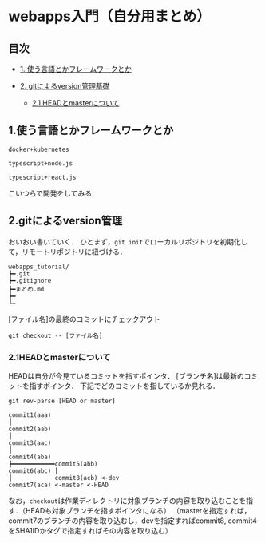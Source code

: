 # webapps入門（自分用まとめ）
## 目次
 * [1. 使う言語とかフレームワークとか](#1.使う言語とかフレームワークとか)
     
 * [2. gitによるversion管理基礎](#2.gitによるversion管理)
    
    * [2.1 HEADとmasterについて](#2.1HEADとmasterについて)

## 1.使う言語とかフレームワークとか
`docker+kubernetes` 

`typescript+node.js`

`typescript+react.js`

こいつらで開発をしてみる

## 2.gitによるversion管理
おいおい書いていく．
ひとまず，`git init`でローカルリポジトリを初期化して，リモートリポジトリに紐づける．
```
webapps_tutorial/
┣━.git
┣━.gitignore
┣━まとめ.md
┣━
┗━
```
[ファイル名]の最終のコミットにチェックアウト
```
git checkout -- [ファイル名]
```

### 2.1HEADとmasterについて

HEADは自分が今見ているコミットを指すポインタ．
[ブランチ名]は最新のコミットを指すポインタ．
下記でどのコミットを指しているか見れる．
```
git rev-parse [HEAD or master]
```

```
commit1(aaa)
┃
commit2(aab)
┃
commit3(aac)
┃
commit4(aba)
┣━━━━━━━━━━━━commit5(abb)
commit6(abc) ┃
┃            commit8(acb) <-dev
commit7(aca) <-master <-HEAD
```

なお，`checkout`は作業ディレクトリに対象ブランチの内容を取り込むことを指す．（HEADも対象ブランチを指すポインタになる）
（masterを指定すれば，commit7のブランチの内容を取り込むし，devを指定すればcommit8, commit4をSHA1IDかタグで指定すればその内容を取り込む）

